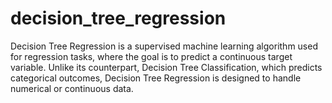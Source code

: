 # decision_tree_regression
Decision Tree Regression is a supervised machine learning algorithm used for regression tasks, where the goal is to predict a continuous target variable. Unlike its counterpart, Decision Tree Classification, which predicts categorical outcomes, Decision Tree Regression is designed to handle numerical or continuous data.

